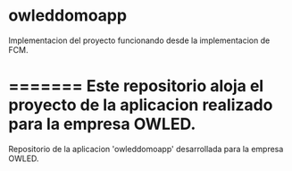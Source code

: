 # owleddomoapp

Implementacion del proyecto funcionando desde la implementacion de FCM.

=======
Este repositorio aloja el proyecto de la aplicacion realizado para la empresa OWLED.
=======
Repositorio de la aplicacion 'owleddomoapp' desarrollada para la empresa OWLED.

